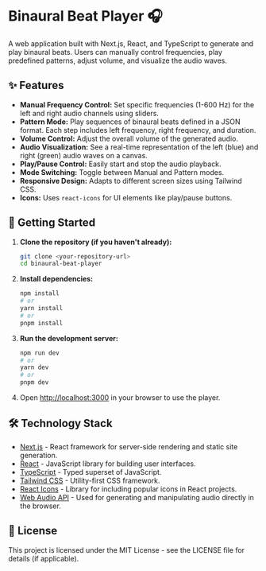 # Binaural Beat Player 🎧

A web application built with Next.js, React, and TypeScript to generate and play binaural beats. Users can manually control frequencies, play predefined patterns, adjust volume, and visualize the audio waves.

## ✨ Features

*   **Manual Frequency Control:** Set specific frequencies (1-600 Hz) for the left and right audio channels using sliders.
*   **Pattern Mode:** Play sequences of binaural beats defined in a JSON format. Each step includes left frequency, right frequency, and duration.
*   **Volume Control:** Adjust the overall volume of the generated audio.
*   **Audio Visualization:** See a real-time representation of the left (blue) and right (green) audio waves on a canvas.
*   **Play/Pause Control:** Easily start and stop the audio playback.
*   **Mode Switching:** Toggle between Manual and Pattern modes.
*   **Responsive Design:** Adapts to different screen sizes using Tailwind CSS.
*   **Icons:** Uses `react-icons` for UI elements like play/pause buttons.

## 🚀 Getting Started

1.  **Clone the repository (if you haven't already):**
    ```bash
    git clone <your-repository-url>
    cd binaural-beat-player
    ```
2.  **Install dependencies:**
    ```bash
    npm install
    # or
    yarn install
    # or
    pnpm install
    ```
3.  **Run the development server:**
    ```bash
    npm run dev
    # or
    yarn dev
    # or
    pnpm dev
    ```
4.  Open [http://localhost:3000](http://localhost:3000) in your browser to use the player.

## 🛠️ Technology Stack

*   [Next.js](https://nextjs.org/) - React framework for server-side rendering and static site generation.
*   [React](https://reactjs.org/) - JavaScript library for building user interfaces.
*   [TypeScript](https://www.typescriptlang.org/) - Typed superset of JavaScript.
*   [Tailwind CSS](https://tailwindcss.com/) - Utility-first CSS framework.
*   [React Icons](https://react-icons.github.io/react-icons/) - Library for including popular icons in React projects.
*   [Web Audio API](https://developer.mozilla.org/en-US/docs/Web/API/Web_Audio_API) - Used for generating and manipulating audio directly in the browser.

## 📄 License

This project is licensed under the MIT License - see the LICENSE file for details (if applicable).
